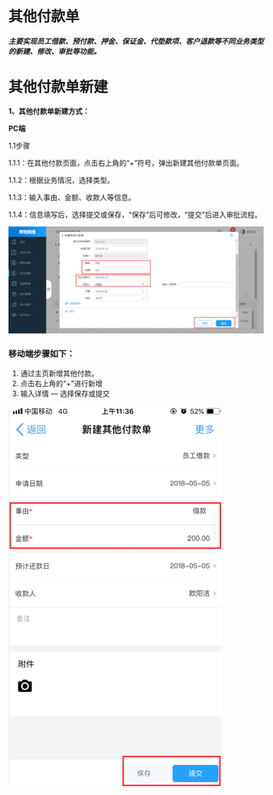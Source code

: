 # 其他付款单

##### 主要实现员工借款、预付款、押金、保证金、代垫款项、客户退款等不同业务类型的新建、修改、审批等功能。

# 其他付款单新建

**1、其他付款单新建方式：**

**PC端**

1.1步骤

1.1.1：在其他付款页面，点击右上角的“+”符号，弹出新建其他付款单页面。

1.1.2：根据业务情况，选择类型。

1.1.3：输入事由、金额、收款人等信息。

1.1.4：信息填写后，选择提交或保存，“保存”后可修改，“提交”后进入审批流程。

![](/assets/啛啛喳喳.png)

### 移动端步骤如下：

1. 通过主页新增其他付款。
2. 点击右上角的“+”进行新增
3. 输入详情  —  选择保存或提交

![](/assets/2.png)

